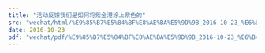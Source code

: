 ```yaml
---
title: "活动反馈我们是如何将紫金港涂上紫色的"
src: "wechat/html/%E9%85%B7%E5%84%BF%E8%AE%BA%E5%9D%9B_2016-10-23_%E6%B4%BB%E5%8A%A8%E5%8F%8D%E9%A6%88%E6%88%91%E4%BB%AC%E6%98%AF%E5%A6%82%E4%BD%95%E5%B0%86%E7%B4%AB%E9%87%91%E6%B8%AF%E6%B6%82%E4%B8%8A%E7%B4%AB%E8%89%B2%E7%9A%84.html"
date: 2016-10-23
pdf: "wechat/pdf/%E9%85%B7%E5%84%BF%E8%AE%BA%E5%9D%9B_2016-10-23_%E6%B4%BB%E5%8A%A8%E5%8F%8D%E9%A6%88%E6%88%91%E4%BB%AC%E6%98%AF%E5%A6%82%E4%BD%95%E5%B0%86%E7%B4%AB%E9%87%91%E6%B8%AF%E6%B6%82%E4%B8%8A%E7%B4%AB%E8%89%B2%E7%9A%84.pdf"
---
```


